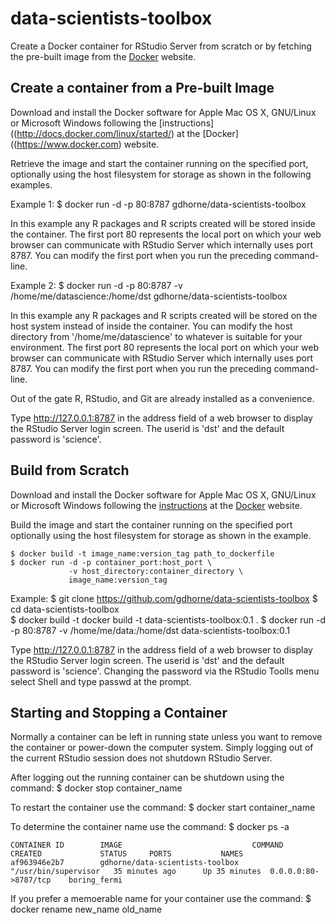 # data-scientists-toolbox

Create a Docker container for RStudio Server from scratch or by fetching the pre-built image from the [Docker](https://www.docker.com) website.

## Create a container from a Pre-built Image 

Download and install the Docker software for Apple Mac OS X, GNU/Linux or Microsoft Windows following the [instructions]((http://docs.docker.com/linux/started/) at the [Docker]((https://www.docker.com) website.

Retrieve the image and start the container running on the specified port, optionally using the host filesystem for storage as shown in the following examples.

Example 1:
    $ docker run -d -p 80:8787 gdhorne/data-scientists-toolbox

In this example any R packages and R scripts created will be stored inside the container. The first port 80 represents the local port on which your web browser can communicate with RStudio Server which internally uses port 8787. You can modify the first port when you run the preceding command-line.

Example 2:
    $ docker run -d -p 80:8787 -v /home/me/datascience:/home/dst  gdhorne/data-scientists-toolbox

In this example any R packages and R scripts created will be stored on the host system instead of inside the container. You can modify the host directory from '/home/me/datascience' to whatever is suitable for your environment. The first port 80 represents the local port on which your web browser can communicate with RStudio Server which internally uses port 8787. You can modify the first port when you run the preceding command-line.

Out of the gate R, RStudio, and Git are already installed as a convenience.

Type http://127.0.0.1:8787 in the address field of a web browser to display the RStudio Server login screen. The userid is 'dst' and the default password is 'science'.

## Build from Scratch

Download and install the Docker software for Apple Mac OS X, GNU/Linux or Microsoft Windows following the [instructions](http://docs.docker.com/linux/started/) at the [Docker](https://www.docker.com) website.

Build the image and start the container running on the specified port optionally using the host filesystem for storage as shown in the example.

    $ docker build -t image_name:version_tag path_to_dockerfile
    $ docker run -d -p container_port:host_port \
                 -v host_directory:container_directory \
                 image_name:version_tag

Example:
    $ git clone https://github.com/gdhorne/data-scientists-toolbox
    $ cd data-scientists-toolbox	    
    $ docker build -t docker build -t data-scientists-toolbox:0.1 .
    $ docker run -d -p 80:8787 -v /home/me/data:/home/dst data-scientists-toolbox:0.1 

Type http://127.0.0.1:8787 in the address field of a web browser to display the RStudio Server login screen. The userid is 'dst' and the default password is 'science'. Changing the password via the RStudio Toolls menu select Shell and type passwd at the prompt.

## Starting and Stopping a Container

Normally a container can be left in running state unless you want to remove the container or power-down the computer system. Simply logging out of the current RStudio session does not shutdown RStudio Server.

After logging out the running container can be shutdown using the command:
    $ docker stop container_name

To restart the container use the command:
    $ docker start container_name

To determine the container name use the command:
    $ docker ps -a

    CONTAINER ID        IMAGE                             COMMAND                CREATED             STATUS		PORTS			NAMES 
    af963946e2b7        gdhorne/data-scientists-toolbox   "/usr/bin/supervisor   35 minutes ago      Up 35 minutes 	0.0.0.0:80->8787/tcp	boring_fermi

If you prefer a memoerable name for your container use the command:
    $ docker rename new_name old_name

